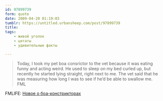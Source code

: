 ```yaml
---
id: 97899739
form: quote
date: 2009-04-20 01:19:03
tumblr: https://untitled.urbansheep.com/post/97899739
title: 
tags:
    - живой уголок
    - цитаты
    - удивительные факты

---
```


<blockquote>
Today, I took my pet boa consrictor to the vet because it was eating funny and acting weird. He used to sleep on my bed curled up, but recently he started lying straight, right next to me. The vet said that he was measuring how long I was to see if he’d be able to swallow me. FML
</blockquote>

FMLIFE: <a href="http://fmylife.tumblr.com/post/97602029/today-i-took-my-pet-boa-consrictor-to-the-vet">Новое о боа-констрикторах</a>
